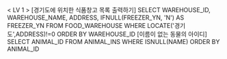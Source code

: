 < LV 1 >
[경기도에 위치한 식품창고 목록 출력하기]
SELECT WAREHOUSE_ID, WAREHOUSE_NAME, ADDRESS, IFNULL(FREEZER_YN, 'N') AS FREEZER_YN FROM FOOD_WAREHOUSE WHERE LOCATE('경기도',ADDRESS)!=0 ORDER BY WAREHOUSE_ID
[이름이 없는 동물의 아이디]
SELECT ANIMAL_ID FROM ANIMAL_INS WHERE ISNULL(NAME) ORDER BY ANIMAL_ID